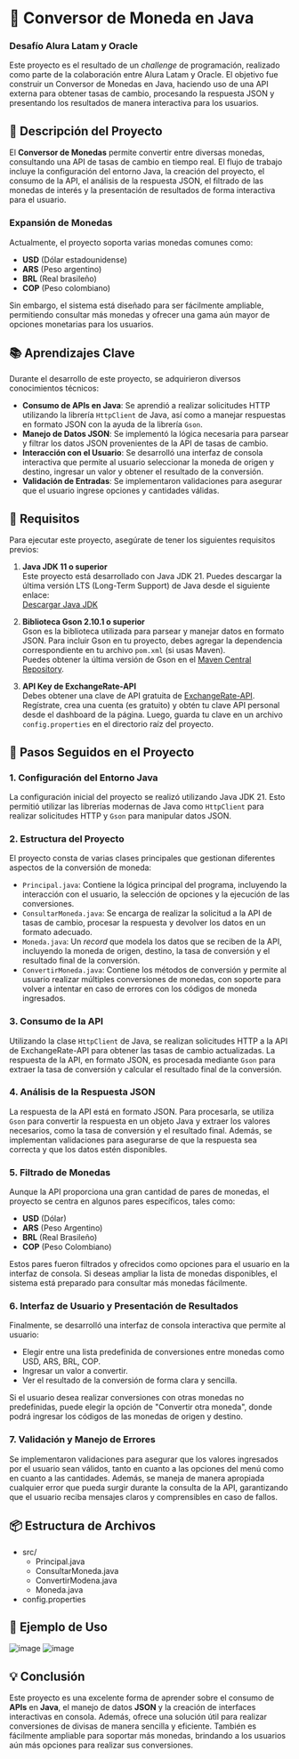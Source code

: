 # 💱 Conversor de Moneda en Java
### Desafío Alura Latam y Oracle

Este proyecto es el resultado de un *challenge* de programación, realizado como parte de la colaboración entre Alura Latam y Oracle. El objetivo fue construir un Conversor de Monedas en Java, haciendo uso de una API externa para obtener tasas de cambio, procesando la respuesta JSON y presentando los resultados de manera interactiva para los usuarios.

## 📝 Descripción del Proyecto

El **Conversor de Monedas** permite convertir entre diversas monedas, consultando una API de tasas de cambio en tiempo real. El flujo de trabajo incluye la configuración del entorno Java, la creación del proyecto, el consumo de la API, el análisis de la respuesta JSON, el filtrado de las monedas de interés y la presentación de resultados de forma interactiva para el usuario.

### Expansión de Monedas
Actualmente, el proyecto soporta varias monedas comunes como:
- **USD** (Dólar estadounidense)
- **ARS** (Peso argentino)
- **BRL** (Real brasileño)
- **COP** (Peso colombiano)

Sin embargo, el sistema está diseñado para ser fácilmente ampliable, permitiendo consultar más monedas y ofrecer una gama aún mayor de opciones monetarias para los usuarios.

## 📚 Aprendizajes Clave

Durante el desarrollo de este proyecto, se adquirieron diversos conocimientos técnicos:

- **Consumo de APIs en Java**: Se aprendió a realizar solicitudes HTTP utilizando la librería `HttpClient` de Java, así como a manejar respuestas en formato JSON con la ayuda de la librería `Gson`.
- **Manejo de Datos JSON**: Se implementó la lógica necesaria para parsear y filtrar los datos JSON provenientes de la API de tasas de cambio.
- **Interacción con el Usuario**: Se desarrolló una interfaz de consola interactiva que permite al usuario seleccionar la moneda de origen y destino, ingresar un valor y obtener el resultado de la conversión.
- **Validación de Entradas**: Se implementaron validaciones para asegurar que el usuario ingrese opciones y cantidades válidas.

## 🚀 Requisitos

Para ejecutar este proyecto, asegúrate de tener los siguientes requisitos previos:

1. **Java JDK 11 o superior**  
   Este proyecto está desarrollado con Java JDK 21. Puedes descargar la última versión LTS (Long-Term Support) de Java desde el siguiente enlace:  
   [Descargar Java JDK](https://www.oracle.com/java/technologies/javase-jdk11-downloads.html)

2. **Biblioteca Gson 2.10.1 o superior**  
   Gson es la biblioteca utilizada para parsear y manejar datos en formato JSON. Para incluir Gson en tu proyecto, debes agregar la dependencia correspondiente en tu archivo `pom.xml` (si usas Maven).  
   Puedes obtener la última versión de Gson en el [Maven Central Repository](https://mvnrepository.com/artifact/com.google.code.gson/gson).

3. **API Key de ExchangeRate-API**  
   Debes obtener una clave de API gratuita de [ExchangeRate-API](https://www.exchangerate-api.com/). Regístrate, crea una cuenta (es gratuito) y obtén tu clave API personal desde el dashboard de la página. Luego, guarda tu clave en un archivo `config.properties` en el directorio raíz del proyecto.

## 🔧 Pasos Seguidos en el Proyecto

### 1. Configuración del Entorno Java
La configuración inicial del proyecto se realizó utilizando Java JDK 21. Esto permitió utilizar las librerías modernas de Java como `HttpClient` para realizar solicitudes HTTP y `Gson` para manipular datos JSON.

### 2. Estructura del Proyecto
El proyecto consta de varias clases principales que gestionan diferentes aspectos de la conversión de moneda:
- `Principal.java`: Contiene la lógica principal del programa, incluyendo la interacción con el usuario, la selección de opciones y la ejecución de las conversiones.
- `ConsultarMoneda.java`: Se encarga de realizar la solicitud a la API de tasas de cambio, procesar la respuesta y devolver los datos en un formato adecuado.
- `Moneda.java`: Un *record* que modela los datos que se reciben de la API, incluyendo la moneda de origen, destino, la tasa de conversión y el resultado final de la conversión.
- `ConvertirMoneda.java`: Contiene los métodos de conversión y permite al usuario realizar múltiples conversiones de monedas, con soporte para volver a intentar en caso de errores con los códigos de moneda ingresados.

### 3. Consumo de la API
Utilizando la clase `HttpClient` de Java, se realizan solicitudes HTTP a la API de ExchangeRate-API para obtener las tasas de cambio actualizadas. La respuesta de la API, en formato JSON, es procesada mediante `Gson` para extraer la tasa de conversión y calcular el resultado final de la conversión.

### 4. Análisis de la Respuesta JSON
La respuesta de la API está en formato JSON. Para procesarla, se utiliza `Gson` para convertir la respuesta en un objeto Java y extraer los valores necesarios, como la tasa de conversión y el resultado final. Además, se implementan validaciones para asegurarse de que la respuesta sea correcta y que los datos estén disponibles.

### 5. Filtrado de Monedas
Aunque la API proporciona una gran cantidad de pares de monedas, el proyecto se centra en algunos pares específicos, tales como:
- **USD** (Dólar)
- **ARS** (Peso Argentino)
- **BRL** (Real Brasileño)
- **COP** (Peso Colombiano)

Estos pares fueron filtrados y ofrecidos como opciones para el usuario en la interfaz de consola. Si deseas ampliar la lista de monedas disponibles, el sistema está preparado para consultar más monedas fácilmente.

### 6. Interfaz de Usuario y Presentación de Resultados
Finalmente, se desarrolló una interfaz de consola interactiva que permite al usuario:
- Elegir entre una lista predefinida de conversiones entre monedas como USD, ARS, BRL, COP.
- Ingresar un valor a convertir.
- Ver el resultado de la conversión de forma clara y sencilla.

Si el usuario desea realizar conversiones con otras monedas no predefinidas, puede elegir la opción de "Convertir otra moneda", donde podrá ingresar los códigos de las monedas de origen y destino.

### 7. Validación y Manejo de Errores
Se implementaron validaciones para asegurar que los valores ingresados por el usuario sean válidos, tanto en cuanto a las opciones del menú como en cuanto a las cantidades. Además, se maneja de manera apropiada cualquier error que pueda surgir durante la consulta de la API, garantizando que el usuario reciba mensajes claros y comprensibles en caso de fallos.

## 📦 Estructura de Archivos
- src/
  - Principal.java
  - ConsultarMoneda.java
  - ConvertirModena.java
  - Moneda.java
- config.properties

## 📑 **Ejemplo de Uso**

![image](https://drive.google.com/uc?export=view&id=1JMpz4roz_gy-8BCgwLRYlou2lYUiDgXw)
![image](https://drive.google.com/uc?export=view&id=17kRMbKruBNgi8etPY2tOr8k-651DbxzM)

## 💡 **Conclusión**
Este proyecto es una excelente forma de aprender sobre el consumo de **APIs** en **Java**, el manejo de datos **JSON** y la creación de interfaces interactivas en consola. Además, ofrece una solución útil para realizar conversiones de divisas de manera sencilla y eficiente. También es fácilmente ampliable para soportar más monedas, brindando a los usuarios aún más opciones para realizar sus conversiones.
